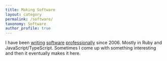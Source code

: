 ```yaml
---
title: Making Software
layout: category
permalink: /software/
taxonomy: Software
author_profile: true
---
```


I have been [writing](https://upstre.am) [software](https://cobot.me) [professionally](https://github.com/langalex) since 2006. Mostly in Ruby and JavaScript/TypeScript. Sometimes I come up with something interesting and then it eventually makes it here.
